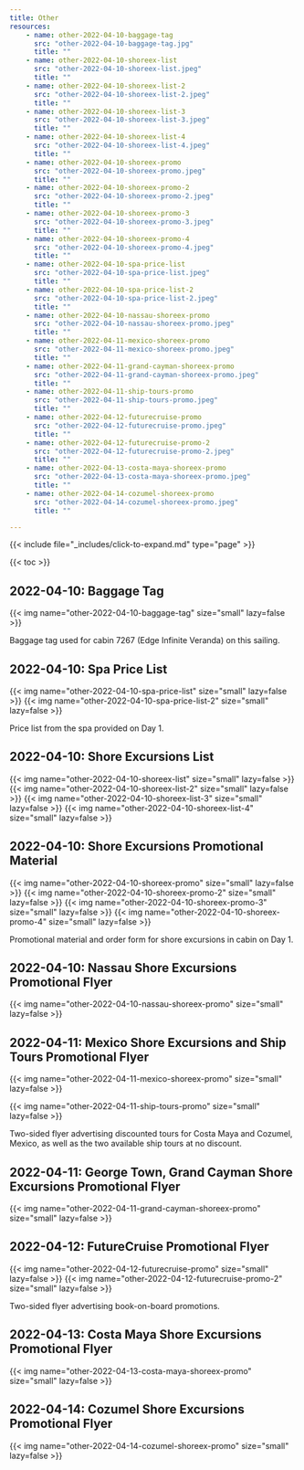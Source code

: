 ```yaml
---
title: Other
resources:
    - name: other-2022-04-10-baggage-tag
      src: "other-2022-04-10-baggage-tag.jpg"
      title: ""
    - name: other-2022-04-10-shoreex-list
      src: "other-2022-04-10-shoreex-list.jpeg"
      title: ""
    - name: other-2022-04-10-shoreex-list-2
      src: "other-2022-04-10-shoreex-list-2.jpeg"
      title: ""
    - name: other-2022-04-10-shoreex-list-3
      src: "other-2022-04-10-shoreex-list-3.jpeg"
      title: ""
    - name: other-2022-04-10-shoreex-list-4
      src: "other-2022-04-10-shoreex-list-4.jpeg"
      title: ""
    - name: other-2022-04-10-shoreex-promo
      src: "other-2022-04-10-shoreex-promo.jpeg"
      title: ""
    - name: other-2022-04-10-shoreex-promo-2
      src: "other-2022-04-10-shoreex-promo-2.jpeg"
      title: ""
    - name: other-2022-04-10-shoreex-promo-3
      src: "other-2022-04-10-shoreex-promo-3.jpeg"
      title: ""
    - name: other-2022-04-10-shoreex-promo-4
      src: "other-2022-04-10-shoreex-promo-4.jpeg"
      title: ""
    - name: other-2022-04-10-spa-price-list
      src: "other-2022-04-10-spa-price-list.jpeg"
      title: ""
    - name: other-2022-04-10-spa-price-list-2
      src: "other-2022-04-10-spa-price-list-2.jpeg"
      title: ""
    - name: other-2022-04-10-nassau-shoreex-promo
      src: "other-2022-04-10-nassau-shoreex-promo.jpeg"
      title: ""
    - name: other-2022-04-11-mexico-shoreex-promo
      src: "other-2022-04-11-mexico-shoreex-promo.jpeg"
      title: ""
    - name: other-2022-04-11-grand-cayman-shoreex-promo
      src: "other-2022-04-11-grand-cayman-shoreex-promo.jpeg"
      title: ""
    - name: other-2022-04-11-ship-tours-promo
      src: "other-2022-04-11-ship-tours-promo.jpeg"
      title: ""
    - name: other-2022-04-12-futurecruise-promo
      src: "other-2022-04-12-futurecruise-promo.jpeg"
      title: ""
    - name: other-2022-04-12-futurecruise-promo-2
      src: "other-2022-04-12-futurecruise-promo-2.jpeg"
      title: ""
    - name: other-2022-04-13-costa-maya-shoreex-promo
      src: "other-2022-04-13-costa-maya-shoreex-promo.jpeg"
      title: ""
    - name: other-2022-04-14-cozumel-shoreex-promo
      src: "other-2022-04-14-cozumel-shoreex-promo.jpeg"
      title: ""

---
```


{{< include file="_includes/click-to-expand.md" type="page" >}}

{{< toc >}}

## 2022-04-10: Baggage Tag

{{< img name="other-2022-04-10-baggage-tag" size="small" lazy=false >}}

Baggage tag used for cabin 7267 (Edge Infinite Veranda) on this sailing.

## 2022-04-10: Spa Price List

{{< img name="other-2022-04-10-spa-price-list" size="small" lazy=false >}}
{{< img name="other-2022-04-10-spa-price-list-2" size="small" lazy=false >}}

Price list from the spa provided on Day 1.

## 2022-04-10: Shore Excursions List

{{< img name="other-2022-04-10-shoreex-list" size="small" lazy=false >}}
{{< img name="other-2022-04-10-shoreex-list-2" size="small" lazy=false >}}
{{< img name="other-2022-04-10-shoreex-list-3" size="small" lazy=false >}}
{{< img name="other-2022-04-10-shoreex-list-4" size="small" lazy=false >}}

## 2022-04-10: Shore Excursions Promotional Material

{{< img name="other-2022-04-10-shoreex-promo" size="small" lazy=false >}}
{{< img name="other-2022-04-10-shoreex-promo-2" size="small" lazy=false >}}
{{< img name="other-2022-04-10-shoreex-promo-3" size="small" lazy=false >}}
{{< img name="other-2022-04-10-shoreex-promo-4" size="small" lazy=false >}}

Promotional material and order form for shore excursions in cabin on Day 1.

## 2022-04-10: Nassau Shore Excursions Promotional Flyer

{{< img name="other-2022-04-10-nassau-shoreex-promo" size="small" lazy=false >}}

## 2022-04-11: Mexico Shore Excursions and Ship Tours Promotional Flyer

{{< img name="other-2022-04-11-mexico-shoreex-promo" size="small" lazy=false >}}

{{< img name="other-2022-04-11-ship-tours-promo" size="small" lazy=false >}}

Two-sided flyer advertising discounted tours for Costa Maya and Cozumel, Mexico, as well as the two available ship tours at no discount.

## 2022-04-11: George Town, Grand Cayman Shore Excursions Promotional Flyer

{{< img name="other-2022-04-11-grand-cayman-shoreex-promo" size="small" lazy=false >}}

## 2022-04-12: FutureCruise Promotional Flyer

{{< img name="other-2022-04-12-futurecruise-promo" size="small" lazy=false >}}
{{< img name="other-2022-04-12-futurecruise-promo-2" size="small" lazy=false >}}

Two-sided flyer advertising book-on-board promotions.

## 2022-04-13: Costa Maya Shore Excursions Promotional Flyer

{{< img name="other-2022-04-13-costa-maya-shoreex-promo" size="small" lazy=false >}}

## 2022-04-14: Cozumel Shore Excursions Promotional Flyer

{{< img name="other-2022-04-14-cozumel-shoreex-promo" size="small" lazy=false >}}
